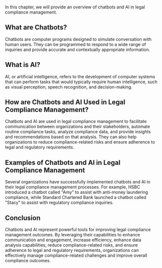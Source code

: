 

In this chapter, we will provide an overview of chatbots and AI in legal compliance management.

What are Chatbots?
------------------

Chatbots are computer programs designed to simulate conversation with human users. They can be programmed to respond to a wide range of inquiries and provide accurate and contextually appropriate information.

What is AI?
-----------

AI, or artificial intelligence, refers to the development of computer systems that can perform tasks that would typically require human intelligence, such as visual perception, speech recognition, and decision-making.

How are Chatbots and AI Used in Legal Compliance Management?
------------------------------------------------------------

Chatbots and AI are used in legal compliance management to facilitate communication between organizations and their stakeholders, automate routine compliance tasks, analyze compliance data, and provide insights and recommendations based on that analysis. They can also help organizations to reduce compliance-related risks and ensure adherence to legal and regulatory requirements.

Examples of Chatbots and AI in Legal Compliance Management
----------------------------------------------------------

Several organizations have successfully implemented chatbots and AI in their legal compliance management processes. For example, HSBC introduced a chatbot called "Amy" to assist with anti-money laundering compliance, while Standard Chartered Bank launched a chatbot called "Stacy" to assist with regulatory compliance inquiries.

Conclusion
----------

Chatbots and AI represent powerful tools for improving legal compliance management outcomes. By leveraging their capabilities to enhance communication and engagement, increase efficiency, enhance data analysis capabilities, reduce compliance-related risks, and ensure adherence to legal and regulatory requirements, organizations can effectively manage compliance-related challenges and improve overall compliance outcomes.
